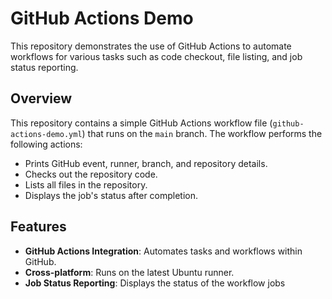 # GitHub Actions Demo

This repository demonstrates the use of GitHub Actions to automate workflows for various tasks such as code checkout, file listing, and job status reporting.

## Overview

This repository contains a simple GitHub Actions workflow file (`github-actions-demo.yml`) that runs on the `main` branch. The workflow performs the following actions:

- Prints GitHub event, runner, branch, and repository details.
- Checks out the repository code.
- Lists all files in the repository.
- Displays the job's status after completion.

## Features

- **GitHub Actions Integration**: Automates tasks and workflows within GitHub.
- **Cross-platform**: Runs on the latest Ubuntu runner.
- **Job Status Reporting**: Displays the status of the workflow jobs
